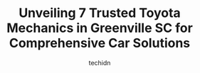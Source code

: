 ---
layout: ampstory
image: https://images.unsplash.com/photo-1485291571150-772bcfc10da5?ixlib=rb-4.0.3&ixid=MnwxMjA3fDB8MHxwaG90by1wYWdlfHx8fGVufDB8fHx8&auto=format&fit=crop&w=640&h=853&q=80
author: techidn
featured: false
description: Searching for the finest Toyota Mechanic in Greenville SC, USA? Look no further than the 7 best Toyota Mechanic in the area, where youll find a team of highly qualified professionals ready 
title: Unveiling 7 Trusted Toyota Mechanics in Greenville SC for Comprehensive Car Solutions
cover:
   title: Unveiling 7 Trusted Toyota Mechanics in Greenville SC for Comprehensive Car Solutions
   subtitle: Rickpate
   background: https://images.unsplash.com/photo-1485291571150-772bcfc10da5?ixlib=rb-4.0.3&ixid=MnwxMjA3fDB8MHxwaG90by1wYWdlfHx8fGVufDB8fHx8&auto=format&fit=crop&w=640&h=853&q=80

pages: 
 - layout: thirds
   top: <h1>#1 Davidson Automotive</h1>
   bottom: "<p>Everyone here was amazing. I had an appointment at 10am for a quote on my brakes, quote was ready within 20 minutes and my brakes were done and fixed and I was out of the</p>"
   background: https://www.knot35.com/toplist/wp-content/uploads/2023/06/best-toyota-mechanic-1-in-greenville-sc-1685835721.jpeg
   backgroundblur: true
 - layout: thirds
   top: <h1>#2 North Hills Automotive Augusta Street</h1>
   bottom: "<p>1428 Augusta St, Greenville, SC 29605, United States</p>"
   background: https://www.knot35.com/toplist/wp-content/uploads/2023/06/best-toyota-mechanic-2-in-greenville-sc-1685835722.png
   cta:
      link: https://www.knot35.com/toplist/unveiling-7-trusted-toyota-mechanics-in-greenville-sc-for-comprehensive-car-solutions/
      text: Unveiling 7 Trusted Toyota Mechanics in Greenville SC for Comprehensive Car Solutions
 - layout: thirds
   top: <h1>#3 Greenville Toyota Collision Center</h1>
   bottom: "<p>2660 Laurens Rd, Greenville, SC 29607, United States</p>"
   background: https://www.knot35.com/toplist/wp-content/uploads/2023/06/best-toyota-mechanic-3-in-greenville-sc-1685835723.jpeg
   cta:
      link: https://www.knot35.com/toplist/unveiling-7-trusted-toyota-mechanics-in-greenville-sc-for-comprehensive-car-solutions/
      text: Unveiling 7 Trusted Toyota Mechanics in Greenville SC for Comprehensive Car Solutions
 - layout: thirds
   top: <h1>#4 W.N Watson Tire and Automotive</h1>
   bottom: "<p>333 W Broad St, Greenville, SC 29601, United States</p>"
   background: https://images.unsplash.com/photo-1604871000636-074fa5117945?ixlib=rb-4.0.3&ixid=MnwxMjA3fDB8MHxwaG90by1wYWdlfHx8fGVufDB8fHx8&auto=format&fit=crop&w=640&h=853&q=80
   cta:
      link: https://www.knot35.com/toplist/unveiling-7-trusted-toyota-mechanics-in-greenville-sc-for-comprehensive-car-solutions/
      text: Unveiling 7 Trusted Toyota Mechanics in Greenville SC for Comprehensive Car Solutions
 - layout: thirds
   top: <h1>#5 Foreign Cars Unlimited</h1>
   bottom: "<p>5505 Augusta Rd, Greenville, SC 29605, United States</p>"
   background: https://images.unsplash.com/photo-1489694553447-4c9339da310d?ixlib=rb-4.0.3&ixid=MnwxMjA3fDB8MHxwaG90by1wYWdlfHx8fGVufDB8fHx8&auto=format&fit=crop&w=640&h=853&q=80
   cta:
      link: https://www.knot35.com/toplist/unveiling-7-trusted-toyota-mechanics-in-greenville-sc-for-comprehensive-car-solutions/
      text: Unveiling 7 Trusted Toyota Mechanics in Greenville SC for Comprehensive Car Solutions
 - layout: thirds
   top: <h1>#6 Especially Auto Services</h1>
   bottom: "<p>2 Oneal St, Greenville, SC 29601, United States</p>"
   background: https://images.unsplash.com/photo-1567360425618-1594206637d2?ixlib=rb-4.0.3&ixid=MnwxMjA3fDB8MHxwaG90by1wYWdlfHx8fGVufDB8fHx8&auto=format&fit=crop&w=640&h=853&q=80
   cta:
      link: https://www.knot35.com/toplist/unveiling-7-trusted-toyota-mechanics-in-greenville-sc-for-comprehensive-car-solutions/
      text: Unveiling 7 Trusted Toyota Mechanics in Greenville SC for Comprehensive Car Solutions
 - layout: thirds
   top: <h1>#7 Japanese Auto Specialists</h1>
   bottom: "<p>82 Salters Rd, Greenville, SC 29607, United States</p>"
   background: https://images.unsplash.com/photo-1632260260864-caf7fde5ec36?ixlib=rb-4.0.3&ixid=MnwxMjA3fDB8MHxwaG90by1wYWdlfHx8fGVufDB8fHx8&auto=format&fit=crop&w=640&h=853&q=80
   cta:
      link: https://www.knot35.com/toplist/unveiling-7-trusted-toyota-mechanics-in-greenville-sc-for-comprehensive-car-solutions/
      text: Unveiling 7 Trusted Toyota Mechanics in Greenville SC for Comprehensive Car Solutions
 - layout: thirds
   middle: Continue reading...
   background: https://images.unsplash.com/photo-1509114397022-ed747cca3f65?ixlib=rb-4.0.3&ixid=MnwxMjA3fDB8MHxwaG90by1wYWdlfHx8fGVufDB8fHx8&auto=format&fit=crop&w=640&h=853&q=80
   cta:
      link: https://www.knot35.com/toplist/unveiling-7-trusted-toyota-mechanics-in-greenville-sc-for-comprehensive-car-solutions/
      text: Unveiling 7 Trusted Toyota Mechanics in Greenville SC for Comprehensive Car Solutions
      
---